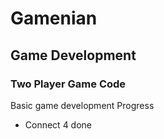 # Gamenian

## Game Development
### Two Player Game Code
Basic game development Progress
- Connect 4 done